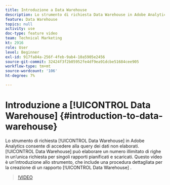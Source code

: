 ```yaml
---
title: Introduzione a Data Warehouse
description: Lo strumento di richiesta Data Warehouse in Adobe Analytics consente di accedere alla query dei dati non elaborati. Data Warehouse può elaborare un numero illimitato di righe in una singola richiesta per singoli rapporti pianificati e scaricati. Questo video è un’introduzione allo strumento, che include una procedura dettagliata per la creazione di un rapporto sulle Date Warehouse.
feature: Data Warehouse
topics: null
activity: use
doc-type: feature video
team: Technical Marketing
kt: 2916
role: User
level: Beginner
exl-id: 917fa84a-256f-4feb-9ab4-10a5905e2456
source-git-commit: 32424f3f2b05952fe4df9ea91dcbe51684cee905
workflow-type: tm+mt
source-wordcount: '106'
ht-degree: 7%

---
```


# Introduzione a [!UICONTROL Data Warehouse] {#introduction-to-data-warehouse}

Lo strumento di richiesta [!UICONTROL Data Warehouse] in Adobe Analytics consente di accedere alla query dei dati non elaborati. [!UICONTROL Data Warehouse] può elaborare un numero illimitato di righe in un’unica richiesta per singoli rapporti pianificati e scaricati. Questo video è un’introduzione allo strumento, che include una procedura dettagliata per la creazione di un rapporto [!UICONTROL Data Warehouse] .

>[!VIDEO](https://video.tv.adobe.com/v/27306/?quality=12)
